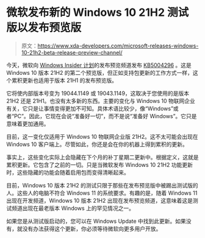 # 微软发布新的 Windows 10 21H2 测试版以发布预览版

> 原文：<https://www.xda-developers.com/microsoft-releases-windows-10-21h2-beta-release-preview-channel/>

今天，微软向 [Windows Insider 计划](https://www.xda-developers.com/explaining-windows-11-insider-preview/)的发布预览频道发布 [KB5004296](https://blogs.windows.com/windows-insider/2021/07/20/announcing-windows-10-insider-preview-build-19044-1149-21h2/) 。这是 Windows 10 版本 21H2 的第二个预览版，但正如支持包更新的工作方式一样，这个累积更新也适用于版本 21H1 的发布预览版。

它将使内部版本号变为 19044.1149 或 19043.1149，这取决于您使用的是版本 21H2 还是 21H1。也没有太多新的东西。主要的变化与 Windows 10 物联网企业有关，它只是让事情变得更加不可知。具体术语比较少，像“Windows”或者“PC”。因此，它现在会说“准备好一切”，而不是说“准备好 Windows”。它只是意味着更加通用。

目前，这一变化仅适用于 Windows 10 物联网企业版 21H2。这不太可能会出现在 Windows 10 客户端上。尽管如此，你还是会在你的机器上得到累积的更新。

事实上，这些变化实际上会隐藏在下个月的补丁星期二更新中。根据定义，这就是累积更新。它包含了之前的一切。只是当微软发布 Windows 10 21H2 功能更新时，这些隐藏的功能会随着启用包而变得清晰起来。

目前，Windows 10 版本 21H2 的测试只限于那些在发布预览版中被踢出测试版的人。这些人的电脑不符合 Windows 11 的系统要求。有趣的是，随着 Windows 11 出现在开发频道，Windows 10 版本 21H2 出现在发布预览频道，这意味着这是测试频道出现在最老版本 Windows 上的罕见情况之一。

如果您是从测试版启动的，您可以在 Windows Update 中找到此更新。如果没有，就没有办法获得这个更新，你必须等待微软向更多用户开放。